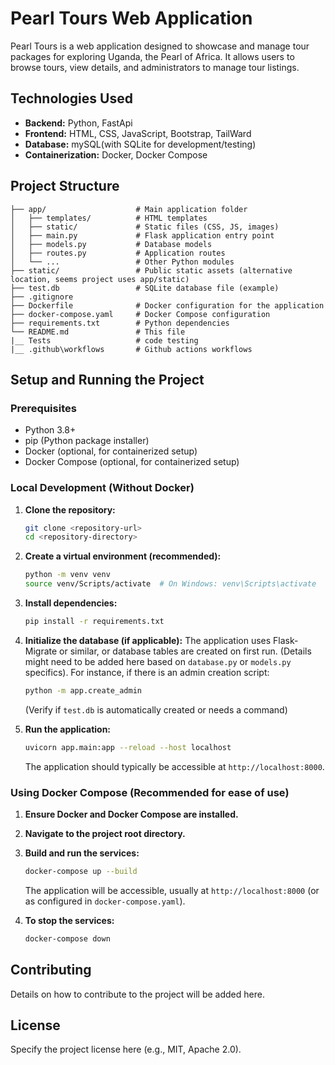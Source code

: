 # Pearl Tours Web Application

Pearl Tours is a web application designed to showcase and manage tour packages for exploring Uganda, the Pearl of Africa. It allows users to browse tours, view details, and administrators to manage tour listings.

## Technologies Used

- **Backend:** Python, FastApi
- **Frontend:** HTML, CSS, JavaScript, Bootstrap, TailWard
- **Database:** mySQL(with SQLite for development/testing)
- **Containerization:** Docker, Docker Compose

## Project Structure

```
├── app/                    # Main application folder
│   ├── templates/          # HTML templates
│   ├── static/             # Static files (CSS, JS, images)
│   ├── main.py             # Flask application entry point
│   ├── models.py           # Database models
│   ├── routes.py           # Application routes
│   └── ...                 # Other Python modules
├── static/                 # Public static assets (alternative location, seems project uses app/static)
├── test.db                 # SQLite database file (example)
├── .gitignore
├── Dockerfile              # Docker configuration for the application
├── docker-compose.yaml     # Docker Compose configuration
├── requirements.txt        # Python dependencies
└── README.md               # This file
|__ Tests                   # code testing
|__ .github\workflows       # Github actions workflows
```

## Setup and Running the Project

### Prerequisites

- Python 3.8+
- pip (Python package installer)
- Docker (optional, for containerized setup)
- Docker Compose (optional, for containerized setup)

### Local Development (Without Docker)

1.  **Clone the repository:**

    ```bash
    git clone <repository-url>
    cd <repository-directory>
    ```

2.  **Create a virtual environment (recommended):**

    ```bash
    python -m venv venv
    source venv/Scripts/activate  # On Windows: venv\Scripts\activate
    ```

3.  **Install dependencies:**

    ```bash
    pip install -r requirements.txt
    ```

4.  **Initialize the database (if applicable):**
    The application uses Flask-Migrate or similar, or database tables are created on first run. (Details might need to be added here based on `database.py` or `models.py` specifics).
    For instance, if there is an admin creation script:

    ```bash
    python -m app.create_admin
    ```

    (Verify if `test.db` is automatically created or needs a command)

5.  **Run the application:**
    ```bash
    uvicorn app.main:app --reload --host localhost
    ```
    The application should typically be accessible at `http://localhost:8000`.

### Using Docker Compose (Recommended for ease of use)

1.  **Ensure Docker and Docker Compose are installed.**

2.  **Navigate to the project root directory.**

3.  **Build and run the services:**

    ```bash
    docker-compose up --build
    ```

    The application will be accessible, usually at `http://localhost:8000` (or as configured in `docker-compose.yaml`).

4.  **To stop the services:**
    ```bash
    docker-compose down
    ```

## Contributing

Details on how to contribute to the project will be added here.

## License

Specify the project license here (e.g., MIT, Apache 2.0).

